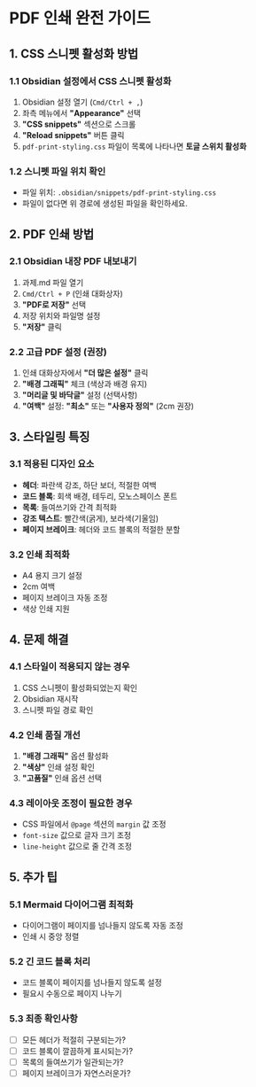 # PDF 인쇄 완전 가이드

## 1. CSS 스니펫 활성화 방법

### 1.1 Obsidian 설정에서 CSS 스니펫 활성화
1. Obsidian 설정 열기 (`Cmd/Ctrl + ,`)
2. 좌측 메뉴에서 **"Appearance"** 선택
3. **"CSS snippets"** 섹션으로 스크롤
4. **"Reload snippets"** 버튼 클릭
5. `pdf-print-styling.css` 파일이 목록에 나타나면 **토글 스위치 활성화**

### 1.2 스니펫 파일 위치 확인
- 파일 위치: `.obsidian/snippets/pdf-print-styling.css`
- 파일이 없다면 위 경로에 생성된 파일을 확인하세요.

## 2. PDF 인쇄 방법

### 2.1 Obsidian 내장 PDF 내보내기
1. 과제.md 파일 열기
2. `Cmd/Ctrl + P` (인쇄 대화상자)
3. **"PDF로 저장"** 선택
4. 저장 위치와 파일명 설정
5. **"저장"** 클릭

### 2.2 고급 PDF 설정 (권장)
1. 인쇄 대화상자에서 **"더 많은 설정"** 클릭
2. **"배경 그래픽"** 체크 (색상과 배경 유지)
3. **"머리글 및 바닥글"** 설정 (선택사항)
4. **"여백"** 설정: **"최소"** 또는 **"사용자 정의"** (2cm 권장)

## 3. 스타일링 특징

### 3.1 적용된 디자인 요소
- **헤더**: 파란색 강조, 하단 보더, 적절한 여백
- **코드 블록**: 회색 배경, 테두리, 모노스페이스 폰트
- **목록**: 들여쓰기와 간격 최적화
- **강조 텍스트**: 빨간색(굵게), 보라색(기울임)
- **페이지 브레이크**: 헤더와 코드 블록의 적절한 분할

### 3.2 인쇄 최적화
- A4 용지 크기 설정
- 2cm 여백
- 페이지 브레이크 자동 조정
- 색상 인쇄 지원

## 4. 문제 해결

### 4.1 스타일이 적용되지 않는 경우
1. CSS 스니펫이 활성화되었는지 확인
2. Obsidian 재시작
3. 스니펫 파일 경로 확인

### 4.2 인쇄 품질 개선
1. **"배경 그래픽"** 옵션 활성화
2. **"색상"** 인쇄 설정 확인
3. **"고품질"** 인쇄 옵션 선택

### 4.3 레이아웃 조정이 필요한 경우
- CSS 파일에서 `@page` 섹션의 `margin` 값 조정
- `font-size` 값으로 글자 크기 조정
- `line-height` 값으로 줄 간격 조정

## 5. 추가 팁

### 5.1 Mermaid 다이어그램 최적화
- 다이어그램이 페이지를 넘나들지 않도록 자동 조정
- 인쇄 시 중앙 정렬

### 5.2 긴 코드 블록 처리
- 코드 블록이 페이지를 넘나들지 않도록 설정
- 필요시 수동으로 페이지 나누기

### 5.3 최종 확인사항
- [ ] 모든 헤더가 적절히 구분되는가?
- [ ] 코드 블록이 깔끔하게 표시되는가?
- [ ] 목록의 들여쓰기가 일관되는가?
- [ ] 페이지 브레이크가 자연스러운가?